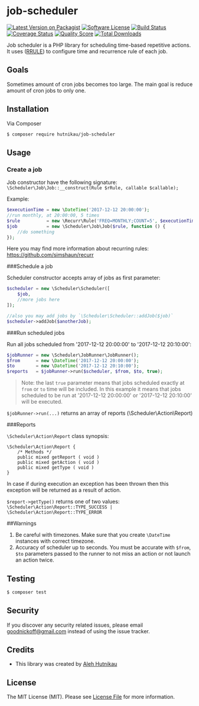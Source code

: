 # job-scheduler

[![Latest Version on Packagist][ico-version]][link-packagist]
[![Software License][ico-license]](LICENSE.md)
[![Build Status][ico-travis]][link-travis]
[![Coverage Status][ico-scrutinizer]][link-scrutinizer]
[![Quality Score][ico-code-quality]][link-code-quality]
[![Total Downloads][ico-downloads]][link-downloads]

Job scheduler is a PHP library for scheduling time-based repetitive actions.
It uses ([RRULE](https://tools.ietf.org/html/rfc5545)) to configure time and recurrence rule of each job.  

## Goals

Sometimes amount of cron jobs becomes too large. 
The main goal is reduce amount of cron jobs to only one.  

## Installation

Via Composer

```bash
$ composer require hutnikau/job-scheduler
```

## Usage

### Create a job
Job constructor have the following signature:
`\Scheduler\Job\Job::__construct(Rule $rRule, callable $callable);`

Example:
```php
$executionTime = new \DateTime('2017-12-12 20:00:00');
//run monthly, at 20:00:00, 5 times
$rule          = new \Recurr\Rule('FREQ=MONTHLY;COUNT=5', $executionTime);
$job           = new \Scheduler\Job\Job($rule, function () {
    //do something
});
```

Here you may find more information about recurring rules:
https://github.com/simshaun/recurr

###Schedule a job

Scheduler constructor accepts array of jobs as first parameter:

```php
$scheduler = new \Scheduler\Scheduler([
    $job,
    //more jobs here
]);

//also you may add jobs by `\Scheduler\Scheduler::addJob($job)`
$scheduler->addJob($anotherJob);
```

###Run scheduled jobs 

Run all jobs scheduled from '2017-12-12 20:00:00' to '2017-12-12 20:10:00':

```php
$jobRunner = new \Scheduler\JobRunner\JobRunner();
$from      = new \DateTime('2017-12-12 20:00:00');
$to        = new \DateTime('2017-12-12 20:10:00');
$reports   = $jobRunner->run($scheduler, $from, $to, true);
```

> Note: the last `true` parameter means that jobs scheduled exactly at `from` or `to` time will be included.
> In this example it means that jobs scheduled to be run at '2017-12-12 20:00:00' or '2017-12-12 20:10:00' will be executed.

`$jobRunner->run(...)` returns an array of reports (\Scheduler\Action\Report)

###Reports

`\Scheduler\Action\Report` class synopsis: 

```
\Scheduler\Action\Report {
    /* Methods */
    public mixed getReport ( void )
    public mixed getAction ( void )
    public mixed getType ( void )
}
```

In case if during execution an exception has been thrown then this exception will be returned as a result of action.

`$report->getType()` returns one of two values: `\Scheduler\Action\Report::TYPE_SUCCESS | \Scheduler\Action\Report::TYPE_ERROR`
  

##Warnings

1. Be careful with timezones. Make sure that you create `\DateTime` instances with correct timezone.
2. Accuracy of scheduler up to seconds. You must be accurate with `$from`, `$to` parameters passed to the runner to not miss an action or not launch an action twice.   

## Testing

```bash
$ composer test
```

## Security

If you discover any security related issues, please email goodnickoff@gmail.com instead of using the issue tracker.

## Credits

- This library was created by [Aleh Hutnikau](https://github.com/hutnikau)  

## License

The MIT License (MIT). Please see [License File](LICENSE.md) for more information.

[ico-version]: https://img.shields.io/packagist/v/hutnikau/job-scheduler.svg?style=flat-square
[ico-license]: https://img.shields.io/badge/license-MIT-brightgreen.svg?style=flat-square
[ico-travis]: https://img.shields.io/travis/hutnikau/job-scheduler/master.svg?style=flat-square
[ico-scrutinizer]: https://img.shields.io/scrutinizer/coverage/g/hutnikau/job-scheduler.svg?style=flat-square
[ico-code-quality]: https://img.shields.io/scrutinizer/g/hutnikau/job-scheduler.svg?style=flat-square
[ico-downloads]: https://img.shields.io/packagist/dt/hutnikau/job-scheduler.svg?style=flat-square

[link-packagist]: https://packagist.org/packages/hutnikau/job-scheduler
[link-travis]: https://travis-ci.org/hutnikau/job-scheduler
[link-scrutinizer]: https://scrutinizer-ci.com/g/hutnikau/job-scheduler/code-structure
[link-code-quality]: https://scrutinizer-ci.com/g/hutnikau/job-scheduler
[link-downloads]: https://packagist.org/packages/hutnikau/job-scheduler
[link-author]: https://github.com/hutnikau
